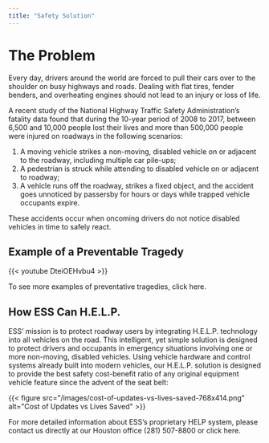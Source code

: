 ```yaml
---
title: "Safety Solution"
---
```


# The Problem

Every day, drivers around the world are forced to pull their cars over to the shoulder on 
busy highways and roads. Dealing with flat tires, fender benders, and overheating engines 
should not lead to an injury or loss of life.

A recent study of the National Highway Traffic Safety Administration’s fatality data found
that during the 10-year period of 2008 to 2017, between 6,500 and 10,000 people lost their 
lives and more than 500,000 people were injured on roadways in the following scenarios:

1. A moving vehicle strikes a non-moving, disabled vehicle on or adjacent to the roadway, 
including multiple car pile-ups;
1. A pedestrian is struck while attending to disabled vehicle on or adjacent to roadway;
1. A vehicle runs off the roadway, strikes a fixed object, and the accident goes unnoticed 
by passersby for hours or days while trapped vehicle occupants expire.

These accidents occur when oncoming drivers do not notice disabled vehicles in time to 
safely react.

## Example of a Preventable Tragedy

{{< youtube DteiOEHvbu4 >}}

To see more examples of preventative tragedies, click here.

## How ESS Can H.E.L.P.

ESS’ mission is to protect roadway users by integrating H.E.L.P. technology into all 
vehicles on the road. This intelligent, yet simple solution is designed to protect 
drivers and occupants in emergency situations involving one or more non-moving, disabled 
vehicles. Using vehicle hardware and control systems already built into modern vehicles, 
our H.E.L.P. solution is designed to provide the best safety cost-benefit ratio of any 
original equipment vehicle feature since the advent of the seat belt:

{{< figure src="/images/cost-of-updates-vs-lives-saved-768x414.png" alt="Cost of Updates vs Lives Saved" >}}

For more detailed information about ESS’s proprietary HELP system, please contact us 
directly at our Houston office (281) 507-8800 or click here.
